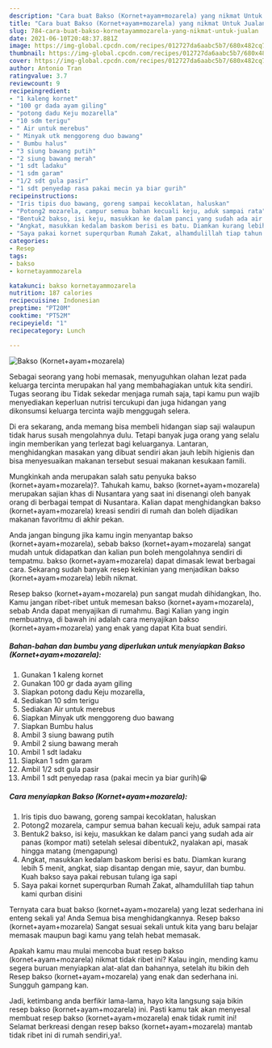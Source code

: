 ```yaml
---
description: "Cara buat Bakso (Kornet+ayam+mozarela) yang nikmat Untuk Jualan"
title: "Cara buat Bakso (Kornet+ayam+mozarela) yang nikmat Untuk Jualan"
slug: 784-cara-buat-bakso-kornetayammozarela-yang-nikmat-untuk-jualan
date: 2021-06-10T20:48:37.881Z
image: https://img-global.cpcdn.com/recipes/012727da6aabc5b7/680x482cq70/bakso-kornetayammozarela-foto-resep-utama.jpg
thumbnail: https://img-global.cpcdn.com/recipes/012727da6aabc5b7/680x482cq70/bakso-kornetayammozarela-foto-resep-utama.jpg
cover: https://img-global.cpcdn.com/recipes/012727da6aabc5b7/680x482cq70/bakso-kornetayammozarela-foto-resep-utama.jpg
author: Antonio Tran
ratingvalue: 3.7
reviewcount: 9
recipeingredient:
- "1 kaleng kornet"
- "100 gr dada ayam giling"
- "potong dadu Keju mozarella"
- "10 sdm terigu"
- " Air untuk merebus"
- " Minyak utk menggoreng duo bawang"
- " Bumbu halus"
- "3 siung bawang putih"
- "2 siung bawang merah"
- "1 sdt ladaku"
- "1 sdm garam"
- "1/2 sdt gula pasir"
- "1 sdt penyedap rasa pakai mecin ya biar gurih"
recipeinstructions:
- "Iris tipis duo bawang, goreng sampai kecoklatan, haluskan"
- "Potong2 mozarela, campur semua bahan kecuali keju, aduk sampai rata"
- "Bentuk2 bakso, isi keju, masukkan ke dalam panci yang sudah ada air panas (kompor mati) setelah selesai dibentuk2, nyalakan api, masak hingga matang (mengapung)"
- "Angkat, masukkan kedalam baskom berisi es batu. Diamkan kurang lebih 5 menit, angkat, siap disantap dengan mie, sayur, dan bumbu. Kuah bakso saya pakai rebusan tulang iga sapi"
- "Saya pakai kornet superqurban Rumah Zakat, alhamdulillah tiap tahun kami qurban disini"
categories:
- Resep
tags:
- bakso
- kornetayammozarela

katakunci: bakso kornetayammozarela 
nutrition: 187 calories
recipecuisine: Indonesian
preptime: "PT20M"
cooktime: "PT52M"
recipeyield: "1"
recipecategory: Lunch

---
```



![Bakso (Kornet+ayam+mozarela)](https://img-global.cpcdn.com/recipes/012727da6aabc5b7/680x482cq70/bakso-kornetayammozarela-foto-resep-utama.jpg)

Sebagai seorang yang hobi memasak, menyuguhkan olahan lezat pada keluarga tercinta merupakan hal yang membahagiakan untuk kita sendiri. Tugas seorang ibu Tidak sekedar menjaga rumah saja, tapi kamu pun wajib menyediakan keperluan nutrisi tercukupi dan juga hidangan yang dikonsumsi keluarga tercinta wajib menggugah selera.

Di era  sekarang, anda memang bisa membeli hidangan siap saji walaupun tidak harus susah mengolahnya dulu. Tetapi banyak juga orang yang selalu ingin memberikan yang terlezat bagi keluarganya. Lantaran, menghidangkan masakan yang dibuat sendiri akan jauh lebih higienis dan bisa menyesuaikan makanan tersebut sesuai makanan kesukaan famili. 



Mungkinkah anda merupakan salah satu penyuka bakso (kornet+ayam+mozarela)?. Tahukah kamu, bakso (kornet+ayam+mozarela) merupakan sajian khas di Nusantara yang saat ini disenangi oleh banyak orang di berbagai tempat di Nusantara. Kalian dapat menghidangkan bakso (kornet+ayam+mozarela) kreasi sendiri di rumah dan boleh dijadikan makanan favoritmu di akhir pekan.

Anda jangan bingung jika kamu ingin menyantap bakso (kornet+ayam+mozarela), sebab bakso (kornet+ayam+mozarela) sangat mudah untuk didapatkan dan kalian pun boleh mengolahnya sendiri di tempatmu. bakso (kornet+ayam+mozarela) dapat dimasak lewat berbagai cara. Sekarang sudah banyak resep kekinian yang menjadikan bakso (kornet+ayam+mozarela) lebih nikmat.

Resep bakso (kornet+ayam+mozarela) pun sangat mudah dihidangkan, lho. Kamu jangan ribet-ribet untuk memesan bakso (kornet+ayam+mozarela), sebab Anda dapat menyajikan di rumahmu. Bagi Kalian yang ingin membuatnya, di bawah ini adalah cara menyajikan bakso (kornet+ayam+mozarela) yang enak yang dapat Kita buat sendiri.

<!--inarticleads1-->

##### Bahan-bahan dan bumbu yang diperlukan untuk menyiapkan Bakso (Kornet+ayam+mozarela):

1. Gunakan 1 kaleng kornet
1. Gunakan 100 gr dada ayam giling
1. Siapkan potong dadu Keju mozarella,
1. Sediakan 10 sdm terigu
1. Sediakan  Air untuk merebus
1. Siapkan  Minyak utk menggoreng duo bawang
1. Siapkan  Bumbu halus
1. Ambil 3 siung bawang putih
1. Ambil 2 siung bawang merah
1. Ambil 1 sdt ladaku
1. Siapkan 1 sdm garam
1. Ambil 1/2 sdt gula pasir
1. Ambil 1 sdt penyedap rasa (pakai mecin ya biar gurih)😀




<!--inarticleads2-->

##### Cara menyiapkan Bakso (Kornet+ayam+mozarela):

1. Iris tipis duo bawang, goreng sampai kecoklatan, haluskan
1. Potong2 mozarela, campur semua bahan kecuali keju, aduk sampai rata
1. Bentuk2 bakso, isi keju, masukkan ke dalam panci yang sudah ada air panas (kompor mati) setelah selesai dibentuk2, nyalakan api, masak hingga matang (mengapung)
1. Angkat, masukkan kedalam baskom berisi es batu. Diamkan kurang lebih 5 menit, angkat, siap disantap dengan mie, sayur, dan bumbu. Kuah bakso saya pakai rebusan tulang iga sapi
1. Saya pakai kornet superqurban Rumah Zakat, alhamdulillah tiap tahun kami qurban disini




Ternyata cara buat bakso (kornet+ayam+mozarela) yang lezat sederhana ini enteng sekali ya! Anda Semua bisa menghidangkannya. Resep bakso (kornet+ayam+mozarela) Sangat sesuai sekali untuk kita yang baru belajar memasak maupun bagi kamu yang telah hebat memasak.

Apakah kamu mau mulai mencoba buat resep bakso (kornet+ayam+mozarela) nikmat tidak ribet ini? Kalau ingin, mending kamu segera buruan menyiapkan alat-alat dan bahannya, setelah itu bikin deh Resep bakso (kornet+ayam+mozarela) yang enak dan sederhana ini. Sungguh gampang kan. 

Jadi, ketimbang anda berfikir lama-lama, hayo kita langsung saja bikin resep bakso (kornet+ayam+mozarela) ini. Pasti kamu tak akan menyesal membuat resep bakso (kornet+ayam+mozarela) enak tidak rumit ini! Selamat berkreasi dengan resep bakso (kornet+ayam+mozarela) mantab tidak ribet ini di rumah sendiri,ya!.

